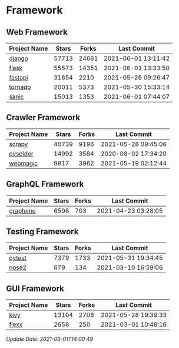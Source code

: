 # Framework

## Web Framework
| Project Name | Stars | Forks | Last Commit |
| ------------ | ----- | ----- | ----------- |
| [django](https://github.com/django/django) | 57713 | 24661 | 2021-06-01 13:11:42 |
| [flask](https://github.com/pallets/flask) | 55573 | 14351 | 2021-06-01 13:33:50 |
| [fastapi](https://github.com/tiangolo/fastapi) | 31654 | 2210 | 2021-05-26 09:26:47 |
| [tornado](https://github.com/tornadoweb/tornado) | 20011 | 5373 | 2021-05-30 15:33:14 |
| [sanic](https://github.com/sanic-org/sanic) | 15013 | 1353 | 2021-06-01 07:44:07 |

## Crawler Framework
| Project Name | Stars | Forks | Last Commit |
| ------------ | ----- | ----- | ----------- |
| [scrapy](https://github.com/scrapy/scrapy) | 40739 | 9196 | 2021-05-28 09:45:06 |
| [pyspider](https://github.com/binux/pyspider) | 14992 | 3584 | 2020-08-02 17:34:20 |
| [webmagic](https://github.com/code4craft/webmagic) | 9817 | 3962 | 2021-05-19 02:12:44 |

## GraphQL Framework
| Project Name | Stars | Forks | Last Commit |
| ------------ | ----- | ----- | ----------- |
| [graphene](https://github.com/graphql-python/graphene) | 6598 | 703 | 2021-04-23 03:28:05 |

## Testing Framework
| Project Name | Stars | Forks | Last Commit |
| ------------ | ----- | ----- | ----------- |
| [pytest](https://github.com/pytest-dev/pytest) | 7379 | 1733 | 2021-05-31 19:34:45 |
| [nose2](https://github.com/nose-devs/nose2) | 679 | 134 | 2021-03-10 16:59:06 |

## GUI Framework
| Project Name | Stars | Forks | Last Commit |
| ------------ | ----- | ----- | ----------- |
| [kivy](https://github.com/kivy/kivy) | 13104 | 2708 | 2021-05-28 19:39:33 |
| [flexx](https://github.com/flexxui/flexx) | 2658 | 250 | 2021-03-01 10:48:16 |

*Update Date: 2021-06-01T14:00:49*